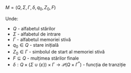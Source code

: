 $M=(Q,\Sigma,\Gamma,\delta,q_0,Z_0,F)$

Unde:
- $Q$ - alfabetul stărilor
- $\Sigma$ - alfabetul de intrare
- $\Gamma$ - alfabetul memoriei stivă
- $q_0\in Q$ - stare inițială
- $Z_0\in\Gamma$ - simbolul de start al memoriei stivă
- $F\subseteq Q$ - mulțimea stărilor finale
- $\delta:Q\times(\Sigma\cup\{\varepsilon\})\times\Gamma\rightarrow\mathcal{P}(Q\times\Gamma^*)$ - funcția de tranziție